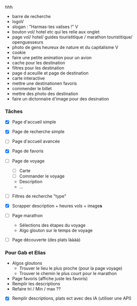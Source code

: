  hhh

- barre de recherche
- logoV
- slogan : "Harmas-tes valises !" V
- bouton vol/ hotel etc qui les relie aux onglet
- page  vol/ hotel/ guides touristitique / marathon touristitique/ openguesseurs 
- photo de gens heureux de nature et du capitalisme   V
- cookie
- faire une petite animation pour un avion
- cache pour les destination
- filtres pour les destination
- page d aceuille et page de destination
- carte interactive 
- mettre une destinationen favoris 
- commender le billet
- mettre des photo des destination
- faire un dictonnaire d'image pour des desination 



### Tâches

- [x] Page d'accueil simple
- [x] Page de recherche simple
- [ ] Page d'accueil avancée
- [x] Page de favoris
- [ ] Page de voyage
  - [ ] Carte
  - [ ] Commander le voyage
  - Description
  - ...
- [ ] Filtres de recherche "type"
- [x] Scrapper description + heures vols + image**s**
- [ ] Page marathon
  - Sélections des étapes du voyage
  - Algo glouton sur le temps de voyage
- [ ] Page découverte (des plats làààà)


### Pour Gab et Elias

- Algos gloutons
  - Trouver le lieu le plus proche (pour la page voyage)
  - Trouver le chemin le plus court pour le marathon
- Page favoris (affiche juste les favoris)
- Remplir les descriptions
- Refaire tri / Min / max ??
-[x] Remplir descriptions, plats ect avec des IA (utiliser une API)
